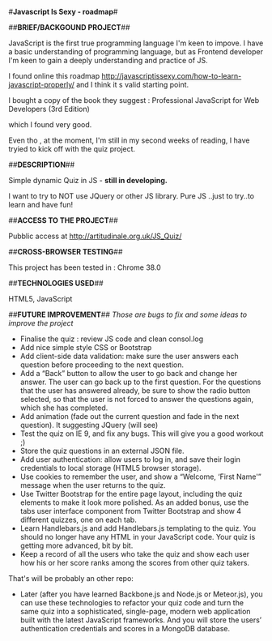 #<b>Javascript Is Sexy - roadmap</b>#

##<b>BRIEF/BACKGOUND PROJECT</b>##

JavaScript is the first true programming language I'm keen to impove. I have a basic understanding of programming language, but
as Frontend developer I'm keen to gain a deeply understanding and practice of JS.

I found online this roadmap http://javascriptissexy.com/how-to-learn-javascript-properly/ and I think it s valid starting point.

I bought a copy of the book they suggest :  Professional JavaScript for Web Developers (3rd Edition)

which I found very good.

Even tho , at the moment, I'm still in my second weeks of reading, I have tryied to kick off with the quiz project.

##<b>DESCRIPTION</b>##

Simple dynamic Quiz in JS - <b> still in developing.</b>

I want to try to NOT use JQuery or other JS library. Pure JS ..just to try..to learn and have fun!

##<b>ACCESS TO THE PROJECT</b>##

Pubblic access at http://artitudinale.org.uk/JS_Quiz/

##<b>CROSS-BROWSER TESTING</b>##

This project has been tested in : Chrome 38.0

##<b>TECHNOLOGIES USED</b>##

HTML5, JavaScript

##<b>FUTURE IMPROVEMENT</b>##
<i>Those are bugs to fix and some ideas to improve the project</i>

 - Finalise the quiz : review JS code and clean consol.log
 - Add nice simple style CSS or Bootstrap
 - Add client-side data validation: make sure the user answers each question before proceeding to the next question.
 - Add a “Back” button to allow the user to go back and change her answer. The user can go back up to the first question. For the questions that the user has answered already, be sure to show the radio button selected, so that the user is not forced to answer the questions again, which she has completed.
 - Add animation (fade out the current question and fade in the next question). It suggesting JQuery (will see)
 - Test the quiz on IE 9, and fix any bugs. This will give you a good workout ;)
 - Store the quiz questions in an external JSON file.
 - Add user authentication: allow users to log in, and save their login credentials to local storage (HTML5 browser storage).
 - Use cookies to remember the user, and show a “Welcome, ‘First Name'” message when the user returns to the quiz.
 - Use Twitter Bootstrap for the entire page layout, including the quiz elements to make it look more polished. As an added bonus, use the tabs user interface component from Twitter Bootstrap and show 4 different quizzes, one on each tab.
 - Learn Handlebars.js and add Handlebars.js templating to the quiz. You should no longer have any HTML in your JavaScript code. Your quiz is getting more advanced, bit by bit.
 - Keep a record of all the users who take the quiz and show each user how his or her score ranks among the scores from other quiz takers.
 
 That's will be probably an other repo:
 
 - Later (after you have learned Backbone.js and Node.js or Meteor.js), you can use these technologies to refactor your quiz code and turn the same quiz into a sophisticated, single-page, modern web application built with the latest JavaScript frameworks. And you will store the users’ authentication credentials and scores in a MongoDB database.

   
